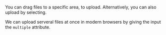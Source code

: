 You can drag files to a specific area, to upload. Alternatively, you can also upload by selecting.

We can upload serveral files at once in modern browsers by giving the input the `multiple` attribute.